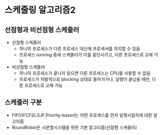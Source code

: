 # 스케줄링 알고리즘2

## 선점형과 비선점형 스케줄러

- 선점형 스케줄러
  - 하나의 프로세스가 다른 프로세스 대신에 프로세서를 차지할 수 있음
  - 프로세스 running 중에 스케줄러가 이를 중단시키고, 다른 프로세스로 교체 가능
- 비선점형 스케줄러
  - 하나의 프로세스가 끝나지 않으면 다른 프로세스는 CPU를 사용할 수 없음
  - 프로세스가 자발적으로 blocking 상태로 들어가거나, 실행이 끝났을 때만, 다른 프로세스로 교체 가능

## 스케줄러 구분

- FIFO(FCFS),SJF,Priority-based는 어떤 프로세스를 먼저 실행시킬지에 대한 알고리즘
- RoundRobin은 시분할시스템을 위한 기본 알고리즘(선점형 스케줄러)



